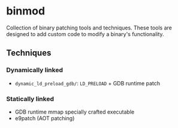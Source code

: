 # binmod

Collection of binary patching tools and techniques. These tools are designed to
add custom code to modify a binary's functionality.

## Techniques

### Dynamically linked

- `dynamic_ld_preload_gdb/`: `LD_PRELOAD` + GDB runtime patch

### Statically linked

- GDB runtime mmap specially crafted executable
- e9patch (AOT patching)
